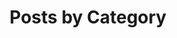 ---
title: "Posts by Category"
permalink: /categories/
layout: categories
author_profile: true
breadcrumbs: true
---